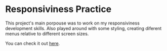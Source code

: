 # Responsiviness Practice

This project's main porpouse was to work on my responsiviness development skills. Also played around with some styling, creating diferent menus relative to different screen sizes.

You can check it out [here](https://dev-wagner-zoccoli.github.io/Responsiviness_Practice/).
